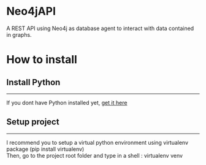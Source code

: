 # Neo4jAPI
A REST API using Neo4j as database agent to interact with data contained in graphs.

# How to install

## Install Python
------
If you dont have Python installed yet, [get it here](https://www.python.org/downloads)

## Setup project
------
I recommend you to setup a virtual python environment using virtualenv package (pip install virtualenv)  
Then, go to the project root folder and type in a shell : virtualenv venv
